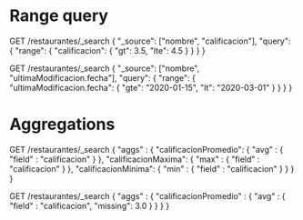 # Range query
GET /restaurantes/_search
{
  "_source": ["nombre", "calificacion"],
  "query": {
    "range": {
      "calificacion": {
        "gt": 3.5,
        "lte": 4.5
      }
    }
  }
}

GET /restaurantes/_search
{
  "_source": ["nombre", "ultimaModificacion.fecha"],
  "query": {
    "range": {
      "ultimaModificacion.fecha": {
        "gte": "2020-01-15",
        "lt": "2020-03-01"
      }
    }
  }
}

# Aggregations
GET /restaurantes/_search
{
    "aggs" : {
        "calificacionPromedio": { "avg" : { "field" : "calificacion" } },
        "calificacionMaxima": { "max" : { "field" : "calificacion" } },
        "calificacionMinima": { "min" : { "field" : "calificacion" } }
    }
}

GET /restaurantes/_search
{
    "aggs" : {
        "calificacionPromedio" : {
            "avg" : {
                "field" : "calificacion",
                "missing": 3.0
            }
        }
    }
}